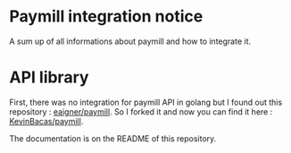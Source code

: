 # Paymill integration notice
A sum up of all informations about paymill and how to integrate it.

# API library
First, there was no integration for paymill API in golang but I found out this repository : [eaigner/paymill](https://github.com/eaigner/paymill). So I forked it and now you can find it here : [KevinBacas/paymill](https://github.com/KevinBacas/paymill).

The documentation is on the README of this repository.
